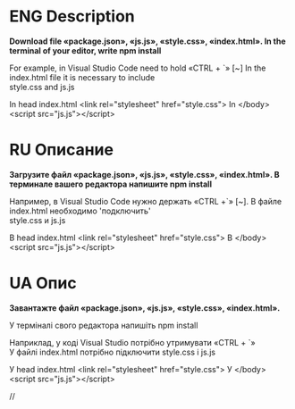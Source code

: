 
# ENG Description

<p style='font-weight:bold;'>
  Download file «package.json», «js.js», «style.css», «index.html».
In the terminal of your editor, write npm install

For example, in Visual Studio Code need to hold «CTRL + `» [~]
In the index.html file it is necessary to include  <br>
style.css and js.js
  
  </p>


In head index.html
&lt;link rel="stylesheet" href="style.css"&gt;
In &lt;/body&gt;
&lt;script src="js.js"&gt;&lt;/script&gt;

# RU Описание
<p style='font-weight:bold;'>
Загрузите файл «package.json», «js.js», «style.css», «index.html». 
В терминале вашего редактора напишите npm install

Например, в Visual Studio Code нужно держать «CTRL +`» [~]. 
В файле index.html необходимо 'подключить' <br>
style.css и js.js
</p>

В head index.html
&lt;link rel="stylesheet" href="style.css"&gt;
В &lt;/body&gt;
&lt;script src="js.js"&gt;&lt;/script&gt;

# UA Опис
<p style='font-weight:bold;'>
Завантажте файл «package.json», «js.js», «style.css», «index.html». 

У терміналі свого редактора напишіть npm install

Наприклад, у коді Visual Studio потрібно утримувати «CTRL + `» <br>
У файлі index.html потрібно підключити 
style.css i js.js
</p>
У head index.html
&lt;link rel="stylesheet" href="style.css"&gt;
У &lt;/body&gt;
&lt;script src="js.js"&gt;&lt;/script&gt;


//
